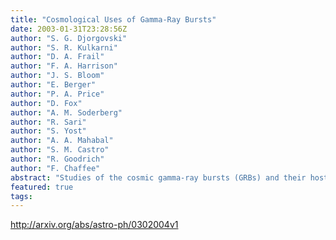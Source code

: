 ```yaml
---
title: "Cosmological Uses of Gamma-Ray Bursts"
date: 2003-01-31T23:28:56Z
author: "S. G. Djorgovski"
author: "S. R. Kulkarni"
author: "D. A. Frail"
author: "F. A. Harrison"
author: "J. S. Bloom"
author: "E. Berger"
author: "P. A. Price"
author: "D. Fox"
author: "A. M. Soderberg"
author: "R. Sari"
author: "S. Yost"
author: "A. A. Mahabal"
author: "S. M. Castro"
author: "R. Goodrich"
author: "F. Chaffee"
abstract: "Studies of the cosmic gamma-ray bursts (GRBs) and their host galaxies are starting to provide interesting or even unique new insights in observational cosmology. GRBs represent a new way of identifying a population of star-forming galaxies at cosmological redshifts. GRB hosts are broadly similar to the normal field galaxy populations at comparable redshifts and magnitudes, and indicate at most a mild luminosity evolution out to z ~ 1.5 - 2. GRB optical afterglows seen in absorption provide a powerful new probe of the ISM in dense, central regions of their host galaxies, complementary to the traditional studies using QSO absorbers. Some GRB hosts are heavily obscured, and provide a new way to select a population of cosmological sub-mm sources, and a novel constraint on the total obscured fraction of star formation over the history of the universe. Finally, detection of GRB afterglows at z > 6 may provide a unique way to probe the primordial star formation, massive IMF, early IGM, and chemical enrichment at the end of the cosmic reionization era."
featured: true
tags:
---
```

http://arxiv.org/abs/astro-ph/0302004v1